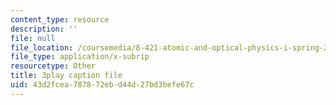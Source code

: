 ```yaml
---
content_type: resource
description: ''
file: null
file_location: /coursemedia/8-421-atomic-and-optical-physics-i-spring-2014/43d2fcea787872ebd44d27bd3befe67c_Fnsu19QD1D8.srt
file_type: application/x-subrip
resourcetype: Other
title: 3play caption file
uid: 43d2fcea-7878-72eb-d44d-27bd3befe67c
---
```

